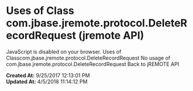 # Uses of Class com.jbase.jremote.protocol.DeleteRecordRequest (jremote API)

JavaScript is disabled on your browser. Uses of Classcom.jbase.jremote.protocol.DeleteRecordRequest No usage of com.jbase.jremote.protocol.DeleteRecordRequest Back to jREMOTE API  

**Created At:** 9/25/2017 12:13:01 PM  
**Updated At:** 4/5/2018 11:14:12 PM  

